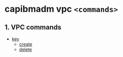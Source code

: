 # capibmadm vpc `<commands>`


## 1. VPC commands
- [key](./key.md)
    - [create](/topics/capibmadm/vpc/key.html#1-capibmadm-vpc-key-create)
    - [delete](/topics/capibmadm/vpc/key.html#2-capibmadm-vpc-key-delete)